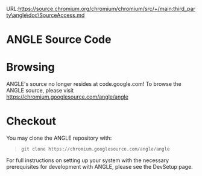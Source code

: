 URL:https://source.chromium.org/chromium/chromium/src/+/main:third_party\angle\doc\SourceAccess.md
# ANGLE Source Code

# Browsing

ANGLE's source no longer resides at code.google.com! To browse the ANGLE source,
please visit https://chromium.googlesource.com/angle/angle

# Checkout

You may clone the ANGLE repository with:

> `git clone https://chromium.googlesource.com/angle/angle`

For full instructions on setting up your system with the necessary prerequisites
for development with ANGLE, please see the DevSetup page.
